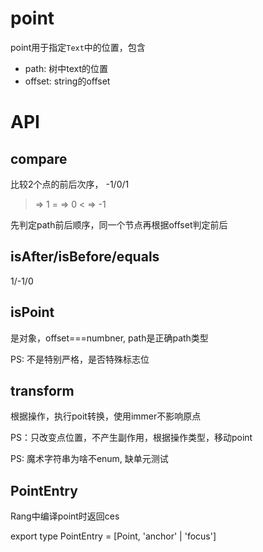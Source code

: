 # point

point用于指定`Text`中的位置，包含
- path: 树中text的位置
- offset: string的offset

# API

## compare 

比较2个点的前后次序， -1/0/1

> => 1
= => 0
< => -1

先判定path前后顺序，同一个节点再根据offset判定前后

## isAfter/isBefore/equals

1/-1/0

## isPoint

是对象，offset===numbner, path是正确path类型

PS: 不是特别严格，是否特殊标志位

## transform

根据操作，执行poit转换，使用immer不影响原点

PS：只改变点位置，不产生副作用，根据操作类型，移动point

PS: 魔术字符串为啥不enum, 缺单元测试


## PointEntry

Rang中编译point时返回ces

export type PointEntry = [Point, 'anchor' | 'focus']

